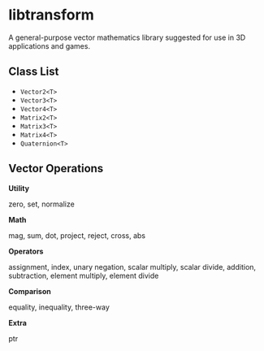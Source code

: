 # libtransform
A general-purpose vector mathematics library suggested for use in 3D applications and games.

## Class List
* `Vector2<T>`
* `Vector3<T>`
* `Vector4<T>`
* `Matrix2<T>`
* `Matrix3<T>`
* `Matrix4<T>`
* `Quaternion<T>`

## Vector Operations
**Utility**

zero, set, normalize

**Math**

mag, sum, dot, project, reject, cross, abs

**Operators**

assignment, index, unary negation, scalar multiply, scalar divide, addition, subtraction, element multiply, element divide

**Comparison**

equality, inequality, three-way

**Extra**

ptr